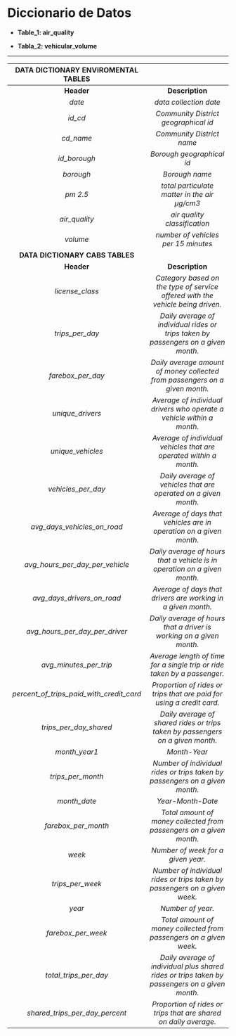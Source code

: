 # <h1> Diccionario de Datos </h1> 

- **Table_1: air_quality**

- **Tabla_2: vehicular_volume**

<hr>

| **DATA DICTIONARY ENVIROMENTAL TABLES** 	|  	|
|:---:	|:---:	|
| **Header** 	| **Description** 	|
| _date_ 	| _data collection date_ 	|
| _id_cd_ 	| _Community District   geographical id_ 	|
| _cd_name_ 	| _Community District name_ 	|
| _id_borough_ 	| _Borough geographical id_ 	|
| _borough_ 	| _Borough name_ 	|
| _pm 2.5_ 	| _total particulate matter in the air µg/cm3_ 	|
| _air_quality_ 	| _air quality classification_ 	|
| _volume_ 	| _number of vehicles per 15 minutes_ 	|
| **DATA DICTIONARY CABS TABLES** 	|  	|
| **Header** 	| **Description** 	|
| _license_class_ 	| _Category based on the type of service offered with the   vehicle being driven._ 	|
| _trips_per_day_ 	| _Daily average of individual   rides or trips taken by passengers on a given month._ 	|
| _farebox_per_day_ 	| _Daily average amount of money   collected from passengers on a given month._ 	|
| _unique_drivers_ 	| _Average of individual drivers   who operate a vehicle within a month._ 	|
| _unique_vehicles_ 	| _Average of individual vehicles   that are operated within a month._ 	|
| _vehicles_per_day_ 	| _Daily average of vehicles that   are operated on a given month._ 	|
| _avg_days_vehicles_on_road_ 	| _Average of days that vehicles   are in operation on a given month._ 	|
| _avg_hours_per_day_per_vehicle_ 	| _Daily average of hours that a   vehicle is in operation on a given month._ 	|
| _avg_days_drivers_on_road_ 	| _Average of days that drivers are   working in a given month._ 	|
| _avg_hours_per_day_per_driver_ 	| _Daily average of hours that a   driver is working on a given month._ 	|
| _avg_minutes_per_trip_ 	| _Average length of time for a   single trip or ride taken by a passenger._ 	|
| _percent_of_trips_paid_with_credit_card_ 	| _Proportion of rides or trips   that are paid for using a credit card._ 	|
| _trips_per_day_shared_ 	| _Daily average of shared rides or   trips taken by passengers on a given month._ 	|
| _month_year1_ 	| _Month-Year_ 	|
| _trips_per_month_ 	| _Number of individual rides or   trips taken by passengers on a given month._ 	|
| _month_date_ 	| _Year-Month-Date_ 	|
| _farebox_per_month_ 	| _Total amount of money collected   from passengers on a given month._ 	|
| _week_ 	| _Number of week for a given year._ 	|
| _trips_per_week_ 	| _Number of individual rides or   trips taken by passengers on a given week._ 	|
| _year_ 	| _Number of year._ 	|
| _farebox_per_week_ 	| _Total amount of money collected   from passengers on a given week._ 	|
| _total_trips_per_day_ 	| _Daily average of individual plus   shared rides or trips taken by passengers on a given month._ 	|
| _shared_trips_per_day_percent_ 	| _Proportion of rides or trips   that are shared on daily average._ 	|


